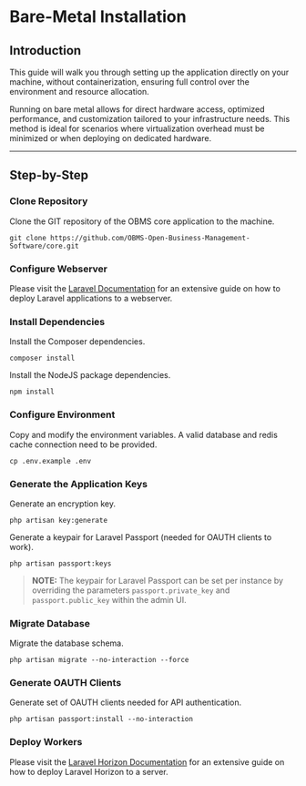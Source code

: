 # Bare-Metal Installation

## Introduction[​](#introduction "Direct link to Introduction")

This guide will walk you through setting up the application directly on your machine, without containerization, ensuring full control over the environment and resource allocation.

Running on bare metal allows for direct hardware access, optimized performance, and customization tailored to your infrastructure needs. This method is ideal for scenarios where virtualization overhead must be minimized or when deploying on dedicated hardware.

***

## Step-by-Step[​](#step-by-step "Direct link to Step-by-Step")

### Clone Repository[​](#clone-repository "Direct link to Clone Repository")

Clone the GIT repository of the OBMS core application to the machine.

```
git clone https://github.com/OBMS-Open-Business-Management-Software/core.git
```

### Configure Webserver[​](#configure-webserver "Direct link to Configure Webserver")

Please visit the [Laravel Documentation](https://laravel.com/docs/11.x/deployment) for an extensive guide on how to deploy Laravel applications to a webserver.

### Install Dependencies[​](#install-dependencies "Direct link to Install Dependencies")

Install the Composer dependencies.

```
composer install
```

Install the NodeJS package dependencies.

```
npm install
```

### Configure Environment[​](#configure-environment "Direct link to Configure Environment")

Copy and modify the environment variables. A valid database and redis cache connection need to be provided.

```
cp .env.example .env
```

### Generate the Application Keys[​](#generate-the-application-keys "Direct link to Generate the Application Keys")

Generate an encryption key.

```
php artisan key:generate
```

Generate a keypair for Laravel Passport (needed for OAUTH clients to work).

```
php artisan passport:keys
```

> **NOTE:** The keypair for Laravel Passport can be set per instance by overriding the parameters `passport.private_key` and `passport.public_key` within the admin UI.

### Migrate Database[​](#migrate-database "Direct link to Migrate Database")

Migrate the database schema.

```
php artisan migrate --no-interaction --force
```

### Generate OAUTH Clients[​](#generate-oauth-clients "Direct link to Generate OAUTH Clients")

Generate set of OAUTH clients needed for API authentication.

```
php artisan passport:install --no-interaction
```

### Deploy Workers[​](#deploy-workers "Direct link to Deploy Workers")

Please visit the [Laravel Horizon Documentation](https://laravel.com/docs/11.x/horizon#deploying-horizon) for an extensive guide on how to deploy Laravel Horizon to a server.

